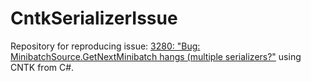 # CntkSerializerIssue

Repository for reproducing issue: [3280: "Bug: MinibatchSource.GetNextMinibatch hangs (multiple serializers?"](https://github.com/Microsoft/CNTK/issues/3280) using CNTK from C#.